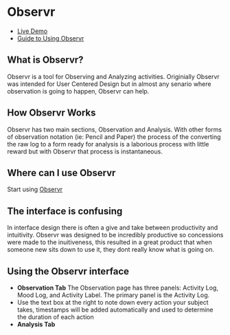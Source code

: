 # Observr #

* [Live Demo](http://raphaeleidus.github.com/Observr/demo.html)
* [Guide to Using Observr](#using-the-observr-interface)

## What is Observr? ##
Observr is a tool for Observing and Analyzing activities. Originially Observr was intended for User Centered Design but in almost any senario where observation is going to happen, Observr can help.

## How Observr Works ##
Observr has two main sections, Observation and Analysis. With other forms of observation notation (ie: Pencil and Paper) the process of the converting the raw log to a form ready for analysis is a laborious process with little reward but with Observr that process is instantaneous.

## Where can I use Observr ##
Start using [Observr](http://raphaeleiduz.github.com/Observr/demo.html) 

## The interface is confusing ##
In interface design there is often a give and take between productivity and intuitivity. Observr was designed to be incredibly productive so concessions were made to the inuitiveness, this resulted in a great product that when someone new sits down to use it, they dont really know what is going on. 

## Using the Observr interface ##
*   **Observation Tab**
      The Observation page has three panels: Activity Log, Mood Log, and Activity Label. The primary panel is the Activity Log. 
   *   Use the text box at the right to note down every action your subject takes, timestamps will be added automatically and used to determine the duration of each action 
*   **Analysis Tab**